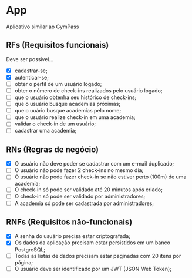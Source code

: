 # App

Aplicativo similar ao GymPass

## RFs (Requisitos funcionais)

Deve ser possível...

- [x] cadastrar-se;
- [x] autenticar-se;
- [ ] obter o perfil de um usuário logado;
- [ ] obter o número de check-ins realizados pelo usuário logado;
- [ ] que o usuário obtenha seu histórico de check-ins;
- [ ] que o usuário busque academias próximas;
- [ ] que o uuário busque academias pelo nome;
- [ ] que o usuário realize check-in em uma academia;
- [ ] validar o check-in de um usuário;
- [ ] cadastrar uma academia;

## RNs (Regras de negócio)

- [x] O usuário não deve poder se cadastrar com um e-mail duplicado;
- [ ] O usuário não pode fazer 2 check-ins no mesmo dia;
- [ ] O usuário não pode fazer check-in se não estiver perto (100m) de uma academia;
- [ ] O check-in só pode ser validado até 20 minutos após criado;
- [ ] O check-in só pode ser validado por administradores;
- [ ] A academia só pode ser cadastrada por administradores;

## RNFs (Requisitos não-funcionais)

- [x] A senha do usuário precisa estar criptografada;
- [x] Os dados da aplicação precisam estar persistidos em um banco PostgreSQL;
- [ ] Todas as listas de dados precisam estar paginadas com 20 itens por página;
- [ ] O usuário deve ser identificado por um JWT (JSON Web Token);
